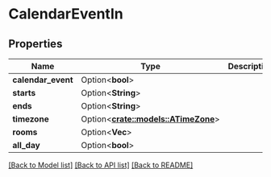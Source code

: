 # CalendarEventIn

## Properties

Name | Type | Description | Notes
------------ | ------------- | ------------- | -------------
**calendar_event** | Option<**bool**> |  | [optional]
**starts** | Option<**String**> |  | [optional]
**ends** | Option<**String**> |  | [optional]
**timezone** | Option<[**crate::models::ATimeZone**](ATimeZone.md)> |  | [optional]
**rooms** | Option<**Vec<String>**> |  | [optional]
**all_day** | Option<**bool**> |  | [optional]

[[Back to Model list]](../README.md#documentation-for-models) [[Back to API list]](../README.md#documentation-for-api-endpoints) [[Back to README]](../README.md)


